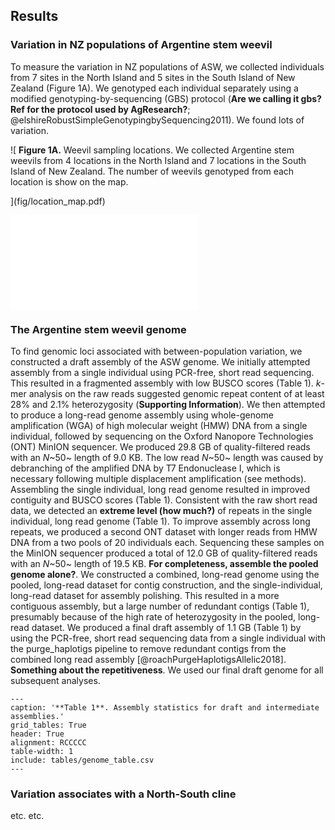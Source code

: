 ## Results

### Variation in NZ populations of Argentine stem weevil

To measure the variation in NZ populations of ASW, we collected individuals from 7 sites in the North Island and 5 sites in the South Island of New Zealand (Figure 1A).
We genotyped each individual separately using a modified genotyping-by-sequencing (GBS) protocol (**Are we calling it gbs? Ref for the protocol used by AgResearch?**; @elshireRobustSimpleGenotypingbySequencing2011).
We found lots of variation.

![
**Figure 1A.**
Weevil sampling locations.
We collected Argentine stem weevils from 4 locations in the North Island and 7 locations in the South Island of New Zealand.
The number of weevils genotyped from each location is show on the map.
<!-- Cor (Coromandel),
Rua (Ruakura),
Tar (Taranaki),
Wel (Wellington),
Ree (Reefton),
Gre (Greymouth),
Lin (Lincoln),
Oph (Ophir),
Mar(?) (Mararoa Downs),
Mos (Mossburn),
For (Fortrose)
 -->
 ](fig/location_map.pdf) 

![**Figure 1B.**
B. Pricipal components analysis showing first two principal components.
C. Some figure showing the high heterozygosity.](/home/tom/Projects/stacks-asw/dapc.pdf)

### The Argentine stem weevil genome

To find genomic loci associated with between-population variation, we constructed a draft assembly of the ASW genome.
We initially attempted assembly from a single individual using PCR-free, short read sequencing.
This resulted in a fragmented assembly with low BUSCO scores (Table 1).
*k*-mer analysis on the raw reads suggested genomic repeat content of at least 28% and 2.1% heterozygosity (**Supporting Information**).
We then attempted to produce a long-read genome assembly using whole-genome amplification (WGA) of high molecular weight (HMW) DNA from a single individual, followed by sequencing on the Oxford Nanopore Technologies (ONT) MinION sequencer.
We produced 29.8 GB of quality-filtered reads with an *N*~50~ length of 9.0 KB.
The low read *N*~50~ length was caused by debranching of the amplified DNA by T7 Endonuclease I, which is necessary following multiple displacement amplification (see methods).
Assembling the single individual, long read genome resulted in improved contiguity and BUSCO scores (Table 1).
Consistent with the raw short read data, we detected an **extreme level (how much?)** of repeats in the single individual, long read genome (Table 1).
To improve assembly across long repeats, we produced a second ONT dataset with longer reads from HMW DNA from a two pools of 20 individuals each. 
Sequencing these samples on the MinION sequencer produced a total of 12.0 GB of quality-filtered reads with an *N*~50~ length of 19.5 KB.
**For completeness, assemble the pooled genome alone?**.
We constructed a combined, long-read genome using the pooled, long-read dataset for contig construction, and the single-individual, long-read dataset for assembly polishing.
This resulted in a more contiguous assembly, but a large number of redundant contigs (Table 1), presumably because of the high rate of heterozygosity in the pooled, long-read dataset.
We produced a final draft assembly of 1.1 GB (Table 1) by using the PCR-free, short read sequencing data from a single individual with the purge_haplotigs pipeline to remove redundant contigs from the combined long read assembly [@roachPurgeHaplotigsAllelic2018].
**Something about the repetitiveness**.
We used our final draft genome for all subsequent analyses.

```table
---
caption: '**Table 1**. Assembly statistics for draft and intermediate assemblies.'
grid_tables: True
header: True
alignment: RCCCCC
table-width: 1
include: tables/genome_table.csv
---
```

### Variation associates with a North-South cline

etc. etc.

